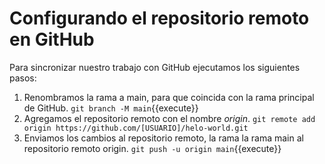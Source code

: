 # Configurando el repositorio remoto en GitHub #
Para sincronizar nuestro trabajo con GitHub ejecutamos los siguientes pasos:
1.  Renombramos la rama a main, para que coincida con la rama principal de GitHub.
`git branch -M main`{{execute}}
2. Agregamos el repositorio remoto con el nombre *origin*.
`git remote add origin https://github.com/[USUARIO]/helo-world.git`
3. Enviamos los cambios al repositorio remoto, la rama la rama main al repositorio remoto origin.
`git push -u origin main`{{execute}}

